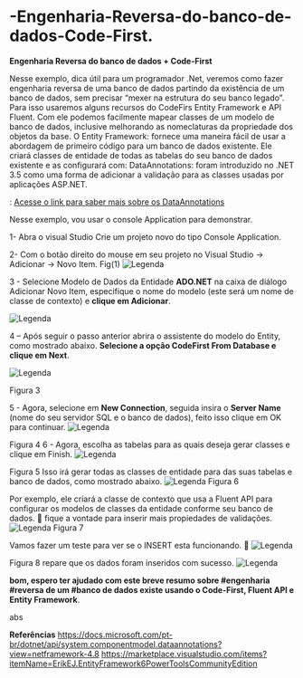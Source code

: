 # -Engenharia-Reversa-do-banco-de-dados-Code-First.

**Engenharia Reversa do banco de dados + Code-First**
 
Nesse exemplo, dica útil para  um programador .Net,  veremos como  fazer engenharia reversa de uma banco de dados  partindo da existência de um banco de dados, sem precisar  “mexer na estrutura do seu banco legado”.  Para isso usaremos alguns recursos do CodeFirs Entity Framework e API Fluent. Com ele podemos facilmente mapear classes de um modelo de banco de dados, inclusive melhorando as nomeclaturas da propriedade dos objetos da base.
O Entity Framework: fornece uma maneira fácil de usar a abordagem de primeiro código para um banco de dados existente. Ele criará classes de entidade de todas as tabelas   do seu banco de dados existente e as configurará com: 
DataAnnotations: foram introduzido no .NET 3.5 como uma forma de adicionar a validação para as classes usadas por aplicações ASP.NET. 

 : [Acesse o link para saber mais sobre os DataAnnotations](https://docs.microsoft.com/pt-br/dotnet/api/system.componentmodel.dataannotations?view=netframework-4.8)	 

Nesse exemplo, vou usar o console Application para demonstrar.

1-	Abra o visual Studio  Crie um  projeto novo do tipo Console Application.

2-	Com o botão direito do mouse em seu projeto no Visual Studio -> Adicionar -> Novo Item. Fig(1)
![Legenda](https://i.ibb.co/Z8wsTWM/img1.png)	

3	- Selecione Modelo de Dados da Entidade **ADO.NET** na caixa de diálogo Adicionar Novo Item, especifique o nome do modelo (este será um nome de classe de contexto) e **clique em Adicionar**.

![Legenda](https://i.ibb.co/FhXRxsH/img-2.png)	

4	– Após seguir o passo anterior  abrira o assistente do modelo do Entity, como mostrado abaixo. **Selecione a opção CodeFirst From Database e clique em Next**.

![Legenda](https://i.ibb.co/gvT9VCN/img-3.png)
 
Figura 3

5	- Agora, selecione em **New Connection**, seguida insira o **Server Name** (nome do seu servidor SQL e o banco de dados), feito isso clique em OK para continuar.
![Legenda](https://i.ibb.co/y6j9vJX/img-4.png)

 
Figura 4
6	-  Agora, escolha as tabelas para as quais deseja gerar classes e clique em Finish.
![Legenda](https://i.ibb.co/k4bRcxS/img-5.png)

Figura 5
Isso irá gerar todas as classes de entidade para das suas tabelas e   banco de dados, como mostrado abaixo.
![Legenda](https://i.ibb.co/25zjsG8/img-6.png)
Figura 6

Por exemplo, ele criará  a classe de contexto que usa a Fluent API para configurar os modelos de classes da entidade conforme seu banco de dados. 
   fique a vontade para inserir mais propiedades 
 de validações.
 ![Legenda](https://i.ibb.co/y0m4TkN/img-7.png)
Figura 7

Vamos fazer um teste para ver se o INSERT esta funcionando. 
 ![Legenda](https://i.ibb.co/k3fpBfp/img-8.png)

Figura 8
repare que os dados foram inseridos com sucesso.
 ![Legenda](https://i.ibb.co/1rX0D3p/img-10.png)

**bom, espero ter ajudado com este breve resumo sobre #engenharia #reversa de um #banco de dados existe usando o Code-First, Fluent API e Entity Framework**.

abs
 
**Referências**
https://docs.microsoft.com/pt-br/dotnet/api/system.componentmodel.dataannotations?view=netframework-4.8
https://marketplace.visualstudio.com/items?itemName=ErikEJ.EntityFramework6PowerToolsCommunityEdition















 

 





    
    

